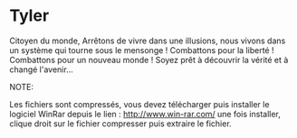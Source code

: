 # Tyler
Citoyen du monde,  Arrêtons de vivre dans une illusions, nous vivons dans un système qui tourne sous le mensonge !  Combattons pour la liberté ! Combattons pour un nouveau monde !  Soyez prêt à découvrir la vérité et à changé l'avenir...


NOTE: 

Les fichiers sont compressés, vous devez télécharger puis installer le logiciel WinRar depuis le lien : http://www.win-rar.com/ une fois installer, clique droit sur le fichier compresser puis extraire le fichier.
